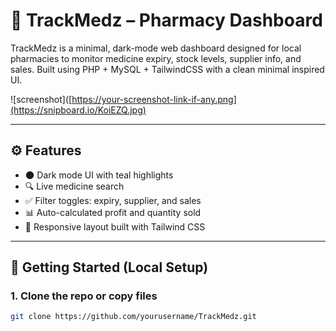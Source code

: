 # 💊 TrackMedz – Pharmacy Dashboard

TrackMedz is a minimal, dark-mode web dashboard designed for local pharmacies to monitor medicine expiry, stock levels, supplier info, and sales. Built using PHP + MySQL + TailwindCSS with a clean minimal inspired UI.

![screenshot]([https://your-screenshot-link-if-any.png](https://snipboard.io/KoiEZQ.jpg)

---

## ⚙️ Features

- 🌑 Dark mode UI with teal highlights
- 🔍 Live medicine search
- ✅ Filter toggles: expiry, supplier, and sales
- 📊 Auto-calculated profit and quantity sold
- 🧩 Responsive layout built with Tailwind CSS

---

## 🚀 Getting Started (Local Setup)

### 1. Clone the repo or copy files

```bash
git clone https://github.com/yourusername/TrackMedz.git
